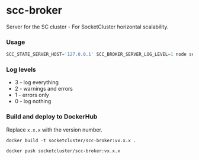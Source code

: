 # scc-broker
Server for the SC cluster - For SocketCluster horizontal scalability.

### Usage

```js
SCC_STATE_SERVER_HOST='127.0.0.1' SCC_BROKER_SERVER_LOG_LEVEL=1 node server.js
```

### Log levels

 * 3 - log everything
 * 2 - warnings and errors
 * 1 - errors only
 * 0 - log nothing

### Build and deploy to DockerHub

Replace `x.x.x` with the version number.

```
docker build -t socketcluster/scc-broker:vx.x.x .
```

```
docker push socketcluster/scc-broker:vx.x.x
```
